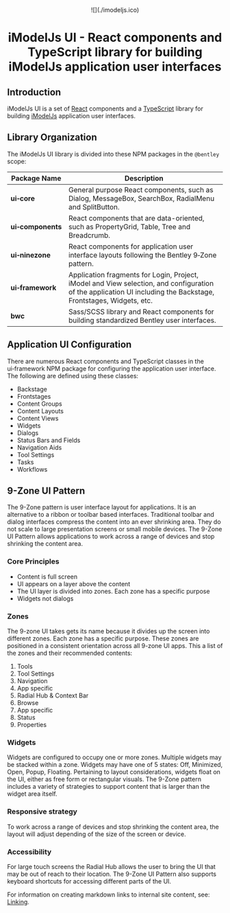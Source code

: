 <p style="text-align: center;">
![](./imodeljs.ico)
</p>
<h1 style="text-align: center;">
  iModelJs UI - React components and TypeScript library for building iModelJs application user interfaces
</h1>

## Introduction

iModelJs UI is a set of [React](https://www.reactjs.org) components and a [TypeScript](https://www.typescriptlang.org) library for building [iModelJs](https://imodeljs.github.io/iModelJs-docs-output) application user interfaces.

## Library Organization

The iModelJs UI library is divided into these NPM packages in the `@bentley` scope:

|Package Name|Description
|-----|-----
|**ui&#8209;core**|General purpose React components, such as Dialog, MessageBox, SearchBox, RadialMenu and SplitButton.
|**ui&#8209;components**|React components that are data-oriented, such as PropertyGrid, Table, Tree and Breadcrumb.
|**ui&#8209;ninezone**|React components for application user interface layouts following the Bentley 9&#8209;Zone pattern.
|**ui&#8209;framework**|Application fragments for Login, Project, iModel and View selection, and configuration of the application UI including the Backstage, Frontstages, Widgets, etc.
|**bwc**|Sass/SCSS library and React components for building standardized Bentley user interfaces.

## Application UI Configuration

There are numerous React components and TypeScript classes in the ui&#8209;framework NPM package for configuring the application user interface. The following are defined using these classes:

* Backstage
* Frontstages
* Content Groups
* Content Layouts
* Content Views
* Widgets
* Dialogs
* Status Bars and Fields
* Navigation Aids
* Tool Settings
* Tasks
* Workflows

## 9-Zone UI Pattern

The 9-Zone pattern is user interface layout for applications. It is an alternative to a ribbon or toolbar based interfaces.
Traditional toolbar and dialog interfaces compress the content into an ever shrinking area. They do not scale to large presentation screens or small mobile devices.
The 9-Zone UI Pattern allows applications to work across a range of devices and stop shrinking the content area.

### Core Principles

* Content is full screen
* UI appears on a layer above the content
* The UI layer is divided into zones. Each zone has a specific purpose
* Widgets not dialogs

### Zones

The 9-zone UI takes gets its name because it divides up the screen into different zones.
Each zone has a specific purpose. These zones are positioned in a consistent orientation across all 9-zone UI apps.
This a list of the zones and their recommended contents:

1. Tools
2. Tool Settings
3. Navigation
4. App specific
5. Radial Hub & Context Bar
6. Browse
7. App specific
8. Status
9. Properties

### Widgets

Widgets are configured to occupy one or more zones. Multiple widgets may be stacked within a zone.
Widgets may have one of 5 states: Off, Minimized, Open, Popup, Floating.
Pertaining to layout considerations, widgets float on the UI, either as free form or rectangular visuals.
The 9-Zone pattern includes a variety of strategies to support content that is larger than the widget area itself.

### Responsive strategy

To work across a range of devices and stop shrinking the content area, the layout will adjust depending of the size of the screen or device.

### Accessibility

For large touch screens the Radial Hub allows the user to bring the UI that may be out of reach to their location. The 9-Zone UI Pattern also supports keyboard shortcuts for accessing different parts of the UI.

For information on creating markdown links to internal site content, see:
[Linking](https://imodeljs.github.io/iModelJs-docs-output/learning/guidelines/documentation-link-syntax/).
